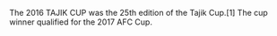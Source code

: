The 2016 TAJIK CUP was the 25th edition of the Tajik Cup.[1] The cup winner qualified for the 2017 AFC Cup.
